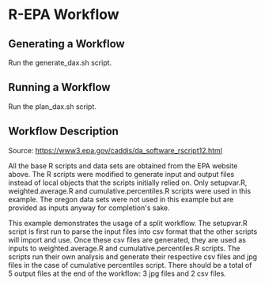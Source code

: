 # R-EPA Workflow

Generating a Workflow
---------------------
Run the generate_dax.sh script.

Running a Workflow
-------------------
Run the plan_dax.sh script.

Workflow Description
-------------------
Source: https://www3.epa.gov/caddis/da_software_rscript12.html

All the base R scripts and data sets are obtained from the EPA website above.
The R scripts were modified to generate input and output files instead of local 
objects that the scripts initially relied on. Only setupvar.R, weighted.average.R 
and cumulative.percentiles.R scripts were used in this example. The oregon data sets 
were not used in this example but are provided as inputs anyway for completion's sake.

This example demonstrates the usage of a split workflow. The setupvar.R script is first 
run to parse the input files into csv format that the other scripts will import and use.
Once these csv files are generated, they are used as inputs to weighted.average.R and
cumulative.percentiles.R scripts. The scripts run their own analysis and generate their
respective csv files and jpg files in the case of cumulative percentiles script. 
There should be a total of 5 output files at the end of the workflow: 3 jpg files and
2 csv files.

